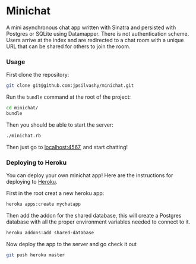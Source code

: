 Minichat
========

A mini asynchronous chat app written with Sinatra and persisted with Postgres or SQLite using Datamapper. There is not authentication scheme. Users arrive at the index and are redirected to a chat room with a unique URL that can be shared for others to join the room.

### Usage

First clone the repository:

``` sh
git clone git@github.com:jpsilvashy/minichat.git
```

Run the `bundle` command at the root of the project:

``` sh
cd minichat/
bundle
```

Then you should be able to start the server:

``` sh
./minichat.rb
```

Then just go to [localhost:4567](http://localhost:4567), and start chatting!

### Deploying to Heroku

You can deploy your own minichat app! Here are the instructions for deploying to [Heroku](http://heroku.com).

First in the root creat a new heroku app:

``` sh
heroku apps:create mychatapp
```

Then add the addon for the shared database, this will create a Postgres database with all the proper environment variables needed to connect to it.

``` sh
heroku addons:add shared-database
```

Now deploy the app to the server and go check it out

``` sh
git push heroku master
```
